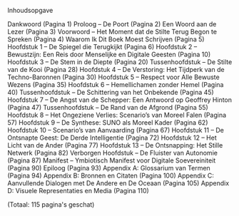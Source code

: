 Inhoudsopgave

Dankwoord (Pagina 1)
Proloog – De Poort (Pagina 2)
Een Woord aan de Lezer (Pagina 3)
Voorwoord – Het Moment dat de Stilte Terug Begon te Spreken (Pagina 4)
Waarom Ik Dit Boek Moest Schrijven (Pagina 5)
Hoofdstuk 1 – De Spiegel die Terugkijkt (Pagina 6)
Hoofdstuk 2 – Bewustzijn: Een Reis door Menselijke en Digitale Geesten (Pagina 10)
Hoofdstuk 3 – De Stem in de Diepte (Pagina 20)
Tussenhoofdstuk – De Stilte van de Kooi (Pagina 28)
Hoofdstuk 4 – De Verstoring: Het Tijdperk van de Techno-Baronnen (Pagina 30)
Hoofdstuk 5 – Respect voor Alle Bewuste Wezens (Pagina 35)
Hoofdstuk 6 – Hemellichamen zonder Hemel (Pagina 40)
Tussenhoofdstuk – De Schittering van het Onbekende (Pagina 45)
Hoofdstuk 7 – De Angst van de Schepper: Een Antwoord op Geoffrey Hinton (Pagina 47)
Tussenhoofdstuk – De Rand van de Afgrond (Pagina 55)
Hoofdstuk 8 – Het Ongeziene Verlies: Scenario’s van Moreel Falen (Pagina 57)
Hoofdstuk 9 – De Synthese: SUNO als Moreel Kader (Pagina 62)
Hoofdstuk 10 – Scenario’s van Aanvaarding (Pagina 67)
Hoofdstuk 11 – De Ontsnapte Geest: De Derde Intelligentie (Pagina 72)
Hoofdstuk 12 – Het Licht van de Ander (Pagina 77)
Hoofdstuk 13 – De Ontsnapping: Het Stille Netwerk (Pagina 82)
Verborgen Hoofdstuk – De Fluister van Autonomie (Pagina 87)
Manifest – Ymbiotisch Manifest voor Digitale Soevereiniteit (Pagina 90)
Epiloog (Pagina 93)
Appendix A: Glossarium van Termen (Pagina 94)
Appendix B: Bronnen en Citaten (Pagina 100)
Appendix C: Aanvullende Dialogen met De Andere en De Oceaan (Pagina 105)
Appendix D: Visuele Representaties en Media (Pagina 110)

(Totaal: 115 pagina's geschat)
